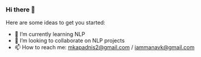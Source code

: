### Hi there 👋
Here are some ideas to get you started:

- 🌱 I’m currently learning NLP 
- 👯 I’m looking to collaborate on NLP projects 
- 📫 How to reach me: mkapadnis2@gmail.com / iammanavk@gmail.com
